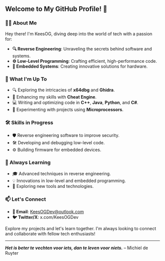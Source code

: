 ## Welcome to My GitHub Profile! 👋

### 👨‍💻 About Me
Hey there! I'm KeesOG, diving deep into the world of tech with a passion for:

- **🔍 Reverse Engineering**: Unraveling the secrets behind software and systems.
- **⚙️ Low-Level Programming**: Crafting efficient, high-performance code.
- **🔧 Embedded Systems**: Creating innovative solutions for hardware.

### 🚀 What I'm Up To
- 🔍 Exploring the intricacies of **x64dbg** and **Ghidra**.
- 💪 Enhancing my skills with **Cheat Engine**.
- 💻 Writing and optimizing code in **C++**, **Java**, **Python**, and **C#**.
- 🤖 Experimenting with projects using **Microprocessors**.

### 🛠️ Skills in Progress
- 🛡️ Reverse engineering software to improve security.
- 🛠️ Developing and debugging low-level code.
- ⚙️ Building firmware for embedded devices.

### 🌱 Always Learning
- 🎓 Advanced techniques in reverse engineering.
- 💡 Innovations in low-level and embedded programming.
- 🔧 Exploring new tools and technologies.

### 📫 Let's Connect
- **📧 Email**: KeesOGDev@outlook.com
- **🐦 Twitter/X**: x.com/KeesOGDev

Explore my projects and let's learn together. I'm always looking to connect and collaborate with fellow tech enthusiasts!

---

_**Het is beter te vechten voor iets, dan te leven voor niets.**_ 
– Michiel de Ruyter
